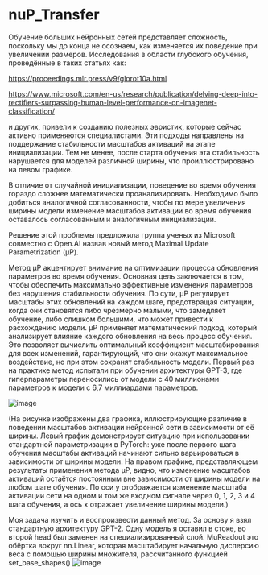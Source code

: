 # nuP_Transfer
Обучение больших нейронных сетей представляет сложность, поскольку мы до конца не осознаем, как изменяется их поведение при увеличении размеров. Исследования в области глубокого обучения, проведённые в таких статьях как: 

https://proceedings.mlr.press/v9/glorot10a.html

https://www.microsoft.com/en-us/research/publication/delving-deep-into-rectifiers-surpassing-human-level-performance-on-imagenet-classification/

и других, привели к созданию полезных эвристик, которые сейчас активно применяются специалистами. Эти подходы направлены на поддержание стабильности масштабов активаций на этапе инициализации. Тем не менее, после старта обучения эта стабильность нарушается для моделей различной ширины, что проиллюстрировано на левом графике.
 
 В отличие от случайной инициализации, поведение во время обучения гораздо сложнее математически проанализировать. Необходимо было добиться аналогичной согласованности, чтобы по мере увеличения ширины модели изменение масштабов активации во время обучения оставалось согласованным и аналогичным инициализации. 

Решение этой проблемы предложила группа ученых из Microsoft совместно с Open.AI назвав новый метод Maximal Update Parametrization (µP).

Метод μP акцентирует внимание на оптимизации процесса обновления параметров во время обучения. Основная цель заключается в том, чтобы обеспечить максимально эффективные изменения параметров без нарушения стабильности обучения. По сути, μP регулирует масштабы этих обновлений на каждом шаге, предотвращая ситуации, когда они становятся либо чрезмерно малыми, что замедляет обучение, либо слишком большими, что может привести к расхождению модели. μP применяет математический подход, который анализирует влияние каждого обновления на весь процесс обучения. Это позволяет вычислить оптимальный коэффициент масштабирования для всех изменений, гарантирующий, что они окажут максимальное воздействие, но при этом сохранят стабильность модели.
Первый раз на практике метод испытали при обучении архитектуры GPT-3, где гиперпараметры переносились от модели с 40 миллионами параметров к модели с 6,7 миллиардами параметров.

 ![image](https://github.com/user-attachments/assets/68f37f66-3f78-42a2-bee7-1d93df4be649)


(На рисунке изображены два графика, иллюстрирующие различие в поведении масштабов активации нейронной сети в зависимости от её ширины. Левый график демонстрирует ситуацию при использовании стандартной параметризации в PyTorch: уже после первого шага обучения масштабы активаций начинают сильно варьироваться в зависимости от ширины модели. На правом графике, представляющем результаты применения метода µP, видно, что изменение масштабов активаций остаётся постоянным вне зависимости от ширины модели на любом шаге обучения. По оси y отображается изменение масштаба активации сети на одном и том же входном сигнале через 0, 1, 2, 3 и 4 шага обучения, а ось x отражает увеличение ширины модели.)


Моя задача изучить и воспроизвести данный метод.
За основу я взял стандартную архитектуру GPT-2. 
Одну модель я оставил в стоке, во второй head был заменен на специализированный слой. MuReadout это обёртка вокруг nn.Linear, которая масштабирует начальную дисперсию веса с помощью ширины множителя, рассчитанного функцией 
set_base_shapes()
![image](https://github.com/user-attachments/assets/4cc5b300-73f9-450e-a583-4c2ceef2731a)

 
 


